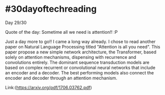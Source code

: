 # #30dayoftechreading

Day 29/30

Quote of the day: Sometime all we need is attention!! :P

Just a day more to go!! I came a long way already. I chose to read another paper on Natural Language Processing titled "Attention is all you need". This paper propose a new simple network architecture, the Transformer, based solely on attention mechanisms, dispensing with recurrence and convolutions entirely. The dominant sequence transduction models are based on complex recurrent or convolutional neural networks that include an encoder and a decoder. The best performing models also connect the encoder and decoder through an attention mechanism.

Link:(https://arxiv.org/pdf/1706.03762.pdf)


